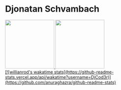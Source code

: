 <h1>Djonatan Schvambach</h1>
<div>
  <a href="https://github.com/DjCod3r">
  <img height="160em" src="https://github-readme-stats.vercel.app/api?username=DjCod3r&show_icons=true&theme=dark&include_all_commits=true&count_private=true"/>
  <img height="160em" src="https://github-readme-stats.vercel.app/api/top-langs/?username=DjCod3r&layout=compact&langs_count=7&theme=dark"/>
</div>
  <div>
  [![willianrod's wakatime stats](https://github-readme-stats.vercel.app/api/wakatime?username=DjCod3r)](https://github.com/anuraghazra/github-readme-stats)
  </div>
